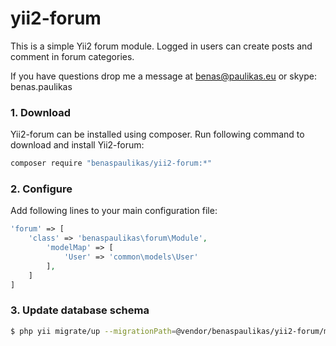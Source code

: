 # yii2-forum
This is a simple Yii2 forum module. Logged in users can create posts and comment in forum categories.

If you have questions drop me a message at benas@paulikas.eu or skype: benas.paulikas

### 1. Download

Yii2-forum can be installed using composer. Run following command to download and install Yii2-forum:

```bash
composer require "benaspaulikas/yii2-forum:*"
```

### 2. Configure

Add following lines to your main configuration file:

```php
'forum' => [
    'class' => 'benaspaulikas\forum\Module',
        'modelMap' => [
            'User' => 'common\models\User'
        ],
    ]
]
```

### 3. Update database schema

```bash
$ php yii migrate/up --migrationPath=@vendor/benaspaulikas/yii2-forum/migrations
```